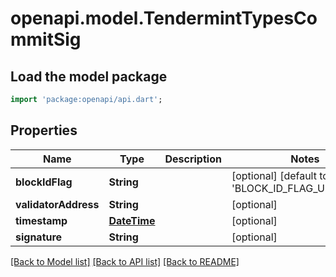 # openapi.model.TendermintTypesCommitSig

## Load the model package
```dart
import 'package:openapi/api.dart';
```

## Properties
Name | Type | Description | Notes
------------ | ------------- | ------------- | -------------
**blockIdFlag** | **String** |  | [optional] [default to 'BLOCK_ID_FLAG_UNKNOWN']
**validatorAddress** | **String** |  | [optional] 
**timestamp** | [**DateTime**](DateTime.md) |  | [optional] 
**signature** | **String** |  | [optional] 

[[Back to Model list]](../README.md#documentation-for-models) [[Back to API list]](../README.md#documentation-for-api-endpoints) [[Back to README]](../README.md)


